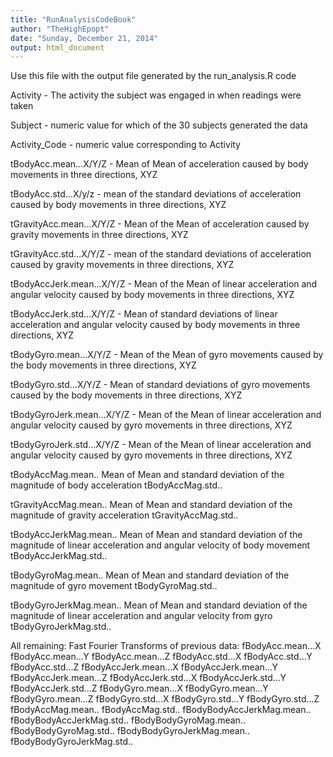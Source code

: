 ```yaml
---
title: "RunAnalysisCodeBook"
author: "TheHighEpopt"
date: "Sunday, December 21, 2014"
output: html_document
---
```

Use this file with the output file generated by the run_analysis.R code


Activity  -  The activity the subject was engaged in when readings were taken

Subject - numeric value for which of the 30 subjects generated the data

Activity_Code - numeric value corresponding to Activity

tBodyAcc.mean...X/Y/Z - Mean of Mean of acceleration caused by body movements in three directions, XYZ

tBodyAcc.std...X/y/z - mean of the standard deviations of acceleration caused by body movements in three directions, XYZ 

tGravityAcc.mean...X/Y/Z - Mean of the Mean of acceleration caused by gravity movements in three directions, XYZ

tGravityAcc.std...X/Y/Z - mean of the standard deviations of acceleration caused by gravity movements in three directions, XYZ

tBodyAccJerk.mean...X/Y/Z - Mean of the Mean of linear acceleration and angular velocity caused by body movements in three directions, XYZ

tBodyAccJerk.std...X/Y/Z - Mean of standard deviations of linear acceleration and angular velocity caused by body movements in three directions, XYZ

tBodyGyro.mean...X/Y/Z - Mean of the Mean of gyro movements caused by the body movements in three directions, XYZ

tBodyGyro.std...X/Y/Z - Mean of standard deviations of gyro movements caused by the body movements in three directions, XYZ

tBodyGyroJerk.mean...X/Y/Z - Mean of the Mean of linear acceleration and angular velocity caused by gyro movements in three directions, XYZ

tBodyGyroJerk.std...X/Y/Z - Mean of the Mean of linear acceleration and angular velocity caused by gyro movements in three directions, XYZ


tBodyAccMag.mean.. Mean of Mean and standard deviation of the magnitude of body acceleration
tBodyAccMag.std..

tGravityAccMag.mean.. Mean of Mean and standard deviation of the magnitude of gravity acceleration
tGravityAccMag.std..

tBodyAccJerkMag.mean.. Mean of Mean and standard deviation of the magnitude of linear acceleration and angular velocity of body movement
tBodyAccJerkMag.std..

tBodyGyroMag.mean.. Mean of Mean and standard deviation of the magnitude of gyro movement
tBodyGyroMag.std..

tBodyGyroJerkMag.mean.. Mean of Mean and standard deviation of the magnitude of linear acceleration and angular velocity from gyro 
tBodyGyroJerkMag.std..

All remaining: Fast Fourier Transforms of previous data:
fBodyAcc.mean...X
fBodyAcc.mean...Y
fBodyAcc.mean...Z
fBodyAcc.std...X
fBodyAcc.std...Y
fBodyAcc.std...Z
fBodyAccJerk.mean...X
fBodyAccJerk.mean...Y
fBodyAccJerk.mean...Z
fBodyAccJerk.std...X
fBodyAccJerk.std...Y
fBodyAccJerk.std...Z
fBodyGyro.mean...X
fBodyGyro.mean...Y
fBodyGyro.mean...Z
fBodyGyro.std...X
fBodyGyro.std...Y
fBodyGyro.std...Z
fBodyAccMag.mean..
fBodyAccMag.std..
fBodyBodyAccJerkMag.mean..
fBodyBodyAccJerkMag.std..
fBodyBodyGyroMag.mean..
fBodyBodyGyroMag.std..
fBodyBodyGyroJerkMag.mean..
fBodyBodyGyroJerkMag.std..